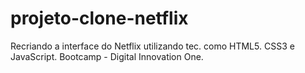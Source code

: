 # projeto-clone-netflix
 Recriando a interface do Netflix utilizando tec. como HTML5. CSS3 e JavaScript. Bootcamp - Digital Innovation One.
